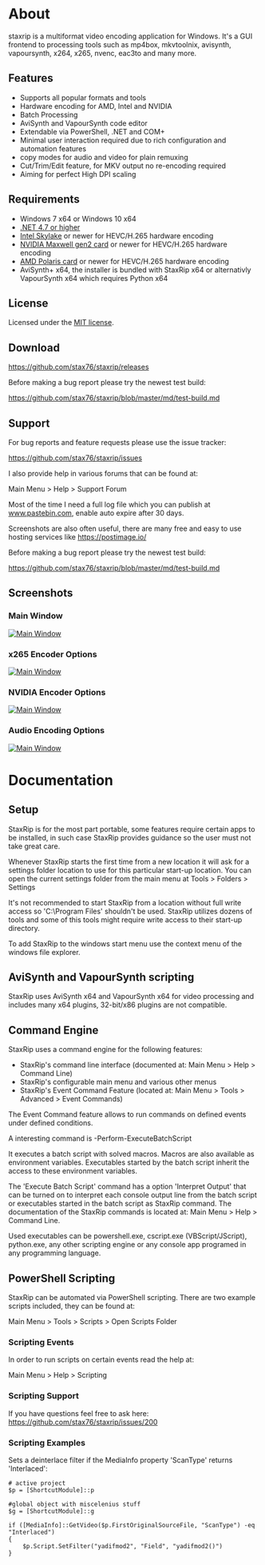 # About

staxrip is a multiformat video encoding application for Windows. It's a GUI frontend to processing tools such as mp4box, mkvtoolnix, avisynth, vapoursynth, x264, x265, nvenc, eac3to and many more.

## Features

- Supports all popular formats and tools
- Hardware encoding for AMD, Intel and NVIDIA
- Batch Processing
- AviSynth and VapourSynth code editor
- Extendable via PowerShell, .NET and COM+
- Minimal user interaction required due to rich configuration and automation features
- copy modes for audio and video for plain remuxing
- Cut/Trim/Edit feature, for MKV output no re-encoding required
- Aiming for perfect High DPI scaling 

## Requirements

- Windows 7 x64 or Windows 10 x64
- [.NET 4.7 or higher](https://www.microsoft.com/en-us/download/details.aspx?id=55170)
- [Intel Skylake](https://en.wikipedia.org/wiki/Skylake_%28microarchitecture%29) or newer for HEVC/H.265 hardware encoding
- [NVIDIA Maxwell gen2 card](https://en.wikipedia.org/wiki/Maxwell_%28microarchitecture%29#Second_generation_Maxwell_.28GM20x.29) or newer for HEVC/H.265 hardware encoding
- [AMD Polaris card](http://www.amd.com/en-gb/innovations/software-technologies/radeon-polaris) or newer for HEVC/H.265 hardware encoding
- AviSynth+ x64, the installer is bundled with StaxRip x64 or alternativly VapourSynth x64 which requires Python x64

## License

Licensed under the [MIT license](LICENSE.TXT).

## Download

https://github.com/stax76/staxrip/releases

Before making a bug report please try the newest test build:

https://github.com/stax76/staxrip/blob/master/md/test-build.md

## Support

For bug reports and feature requests please use the issue tracker:

https://github.com/stax76/staxrip/issues

I also provide help in various forums that can be found at:

Main Menu > Help > Support Forum

Most of the time I need a full log file which you can publish at www.pastebin.com, enable auto expire after 30 days.

Screenshots are also often useful, there are many free and easy to use hosting services like https://postimage.io/

Before making a bug report please try the newest test build:

https://github.com/stax76/staxrip/blob/master/md/test-build.md

## Screenshots

### Main Window

[![Main Window](Screenshots/1.png)](https://github.com/stax76/staxrip/blob/master/Screenshots/1.png)

### x265 Encoder Options

[![Main Window](Screenshots/2.png)](https://github.com/stax76/staxrip/blob/master/Screenshots/2.png)

### NVIDIA Encoder Options

[![Main Window](Screenshots/3.png)](https://github.com/stax76/staxrip/blob/master/Screenshots/3.png)

### Audio Encoding Options

[![Main Window](Screenshots/4.png)](https://github.com/stax76/staxrip/blob/master/Screenshots/4.png)

# Documentation

## Setup

StaxRip is for the most part portable, some features require certain apps to be installed, in such case StaxRip provides guidance so the user must not take great care.

Whenever StaxRip starts the first time from a new location it will ask for a settings folder location to use for this particular start-up location. You can open the current settings folder from the main menu at Tools > Folders > Settings

It's not recommended to start StaxRip from a location without full write access so 'C:\Program Files' shouldn't be used. StaxRip utilizes dozens of tools and some of this tools might require write access to their start-up directory.

To add StaxRip to the windows start menu use the context menu of the windows file explorer.

## AviSynth and VapourSynth scripting

StaxRip uses AviSynth x64 and VapourSynth x64 for video processing and includes many x64 plugins, 32-bit/x86 plugins are not compatible.

## Command Engine

StaxRip uses a command engine for the following features:

- StaxRip's command line interface (documented at: Main Menu > Help > Command Line)
- StaxRip's configurable main menu and various other menus
- StaxRip's Event Command Feature (located at: Main Menu > Tools > Advanced > Event Commands)

The Event Command feature allows to run commands on defined events under defined conditions.

A interesting command is -Perform-ExecuteBatchScript

It executes a batch script with solved macros. Macros are also available as environment variables. Executables started by the batch script inherit the access to these environment variables.

The 'Execute Batch Script' command has a option 'Interpret Output' that can be turned on to interpret each console output line from the batch script or executables started in the batch script as StaxRip command. The documentation of the StaxRip commands is located at: Main Menu > Help > Command Line.

Used executables can be powershell.exe, cscript.exe (VBScript/JScript), python.exe, any other scripting engine or any console app programed in any programming language.

## PowerShell Scripting

StaxRip can be automated via PowerShell scripting. There are two example scripts included, they can be found at:

Main Menu > Tools > Scripts > Open Scripts Folder

### Scripting Events

In order to run scripts on certain events read the help at:

Main Menu > Help > Scripting

### Scripting Support

If you have questions feel free to ask here: https://github.com/stax76/staxrip/issues/200

### Scripting Examples

Sets a deinterlace filter if the MediaInfo property 'ScanType' returns 'Interlaced':

```
# active project
$p = [ShortcutModule]::p

#global object with miscelenius stuff
$g = [ShortcutModule]::g

if ([MediaInfo]::GetVideo($p.FirstOriginalSourceFile, "ScanType") -eq "Interlaced")
{
    $p.Script.SetFilter("yadifmod2", "Field", "yadifmod2()")
}
```